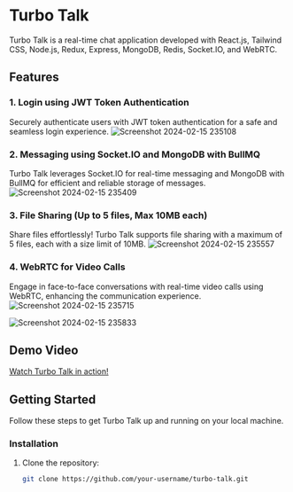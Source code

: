 # Turbo Talk

Turbo Talk is a real-time chat application developed with React.js, Tailwind CSS, Node.js, Redux, Express, MongoDB, Redis, Socket.IO, and WebRTC.

## Features

### 1. Login using JWT Token Authentication

Securely authenticate users with JWT token authentication for a safe and seamless login experience.
![Screenshot 2024-02-15 235108](https://github.com/28brana/Turbo-Talk/assets/66713164/db0465a3-0700-4488-a544-2e917907864c)

### 2. Messaging using Socket.IO and MongoDB with BullMQ

Turbo Talk leverages Socket.IO for real-time messaging and MongoDB with BullMQ for efficient and reliable storage of messages.
![Screenshot 2024-02-15 235409](https://github.com/28brana/Turbo-Talk/assets/66713164/0bb2a86f-2063-4ba5-9078-f5cb1ce089b8)

### 3. File Sharing (Up to 5 files, Max 10MB each)

Share files effortlessly! Turbo Talk supports file sharing with a maximum of 5 files, each with a size limit of 10MB.
![Screenshot 2024-02-15 235557](https://github.com/28brana/Turbo-Talk/assets/66713164/85b48e0e-df3b-496a-95f5-d6fdd4378e29)

### 4. WebRTC for Video Calls

Engage in face-to-face conversations with real-time video calls using WebRTC, enhancing the communication experience.
![Screenshot 2024-02-15 235715](https://github.com/28brana/Turbo-Talk/assets/66713164/7c0d7167-d072-4f88-94f4-aadfe72405c8)

![Screenshot 2024-02-15 235833](https://github.com/28brana/Turbo-Talk/assets/66713164/4fada42c-3d9c-444d-ac86-704995d46326)

## Demo Video

[Watch Turbo Talk in action!]([Link_to_Your_Demo_Video](https://drive.google.com/file/d/1p0dtl1_aXK1AfCdrk6TrkT6CjcUAHTuy/view?usp=sharing))

## Getting Started

Follow these steps to get Turbo Talk up and running on your local machine.

### Installation

1. Clone the repository:
   ```bash
   git clone https://github.com/your-username/turbo-talk.git
